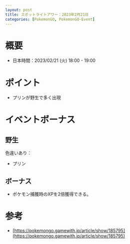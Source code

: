 ```yaml
---
layout: post
title: スポットライトアワー：2023年2月21日
categories: [PokemonGO, PokemonGO-Event]
---
```


# 概要

- 日本時間：2023/02/21 (火) 18:00 - 19:00

# ポイント

- プリンが野生で多く出現

# イベントボーナス

## 野生

色違いあり：

- プリン

## ボーナス

- ポケモン捕獲時のXPを2倍獲得できる。

# 参考

- [https://pokemongo.gamewith.jp/article/show/185795](https://pokemongo.gamewith.jp/article/show/185795)
